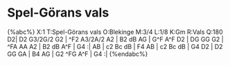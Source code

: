 # Spel-Görans vals

{%abc%}
X:1
T:Spel-Görans vals
O:Blekinge
M:3/4
L:1/8
K:Gm
R:Vals
Q:180
D2| D2 G3/2G/2 G2 | ^F2 A3/2A/2 A2 | B2 dB AG | G^F A^F D2 | DG GG G2 | ^FA AA A2 | B2 dB A^F | G4  :|
AB | c2 Bc dB | F4 AB | c2 Bc dB | G4 D2 | D2 GG GA | B4 AG | G2 ^FG A^F | G4 :|
{%endabc%}
